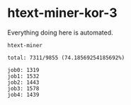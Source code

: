 # htext-miner-kor-3

Everything doing here is automated.

```
htext-miner

total: 7311/9855 (74.18569254185692%)

job0: 1319
job1: 1532
job2: 1443
job3: 1578
job4: 1439
```